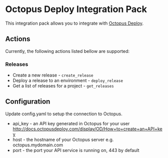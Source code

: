 # Octopus Deploy Integration Pack

This integration pack allows you to integrate with
[Octopus Deploy](http://octopusdeploy.com/).

## Actions

Currently, the following actions listed bellow are supported:

### Releases

* Create a new release - `create_release`
* Deploy a release to an environment - `deploy_release`
* Get a list of releases for a project - `get_releases`

## Configuration

Update config.yaml to setup the connection to Octopus.

* api_key - an API key generated in Octopus for your user http://docs.octopusdeploy.com/display/OD/How+to+create+an+API+key 
* host - the hostname of your Octopus server e.g. octopus.mydomain.com
* port - the port your API service is running on, 443 by default
